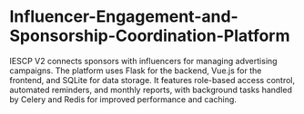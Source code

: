 # Influencer-Engagement-and-Sponsorship-Coordination-Platform
IESCP V2 connects sponsors with influencers for managing advertising campaigns. The platform uses Flask for the backend, Vue.js for the frontend, and SQLite for data storage. It features role-based access control, automated reminders, and monthly reports, with background tasks handled by Celery and Redis for improved performance and caching.
